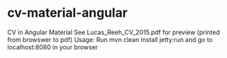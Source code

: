 # cv-material-angular
CV in Angular Material
See Lucas_Reeh_CV_2015.pdf for preview (printed from browswer to pdf)
Usage:
Run mvn clean install jetty:run and go to localhost:8080 in your browser

